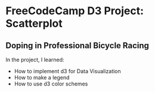 # FreeCodeCamp D3 Project: Scatterplot
## Doping in Professional Bicycle Racing

In the project, I learned:
- How to implement d3 for Data Visualization
- How to make a legend
- How to use d3 color schemes